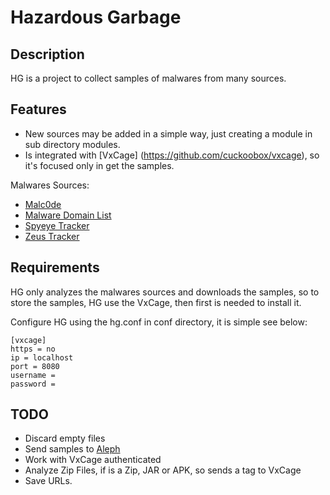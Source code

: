 Hazardous Garbage
=================

Description
-----------

HG is a project to collect samples of malwares from many sources.

Features
--------

* New sources may be added in a simple way, just creating a module in sub directory modules.
* Is integrated with [VxCage] (https://github.com/cuckoobox/vxcage), so it's focused only in get the samples. 

Malwares Sources:

* [Malc0de](http://malc0de.com/)
* [Malware Domain List](http://www.malwaredomainlist.com/)
* [Spyeye Tracker](https://spyeyetracker.abuse.ch/)
* [Zeus Tracker](https://zeustracker.abuse.ch/)

Requirements
------------

HG only analyzes the malwares sources and downloads the samples, so to store the samples, HG use the VxCage, then first is needed to install it.

Configure HG using the hg.conf in conf directory, it is simple see below:

	[vxcage]
	https = no
	ip = localhost
	port = 8080
	username =
	password =

TODO
----

* Discard empty files
* Send samples to [Aleph](https://github.com/merces/aleph)
* Work with VxCage authenticated
* Analyze Zip Files, if  is a Zip, JAR or APK, so sends a tag to VxCage
* Save URLs.
